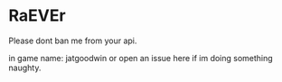 # RaEVEr

Please dont ban me from your api.

in game name: jatgoodwin or open an issue here if im doing something naughty.